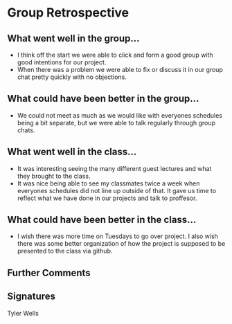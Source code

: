 # Group Retrospective

## What went well in the group...
* I think off the start we were able to click and form a good group with good intentions for our project. 
* When there was a problem we were able to fix or discuss it in our group chat pretty quickly with no objections. 

## What could have been better in the group...
* We could not meet as much as we would like with everyones schedules being a bit separate, but we were able to talk regularly through group chats.

## What went well in the class...
* It was interesting seeing the many different guest lectures and what they brought to the class. 
* It was nice being able to see my classmates twice a week when everyones schedules did not line up outside of that. It gave us time to reflect what we have done in our projects and talk to proffesor.

## What could have been better in the class...
* I wish there was more time on Tuesdays to go over project. I also wish there was some better organization of how the project is supposed to be presented to the class via github. 

## Further Comments

## Signatures
Tyler Wells

